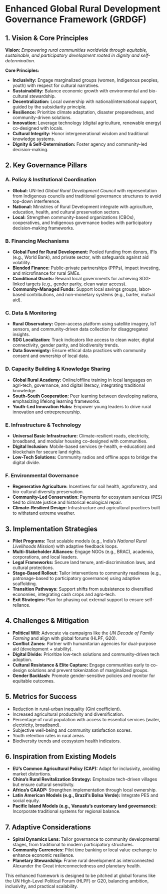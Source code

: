 # Enhanced Global Rural Development Governance Framework (GRDGF)

## 1. Vision & Core Principles
**Vision:** *Empowering rural communities worldwide through equitable, sustainable, and participatory development rooted in dignity and self-determination.*

**Core Principles:**
- **Inclusivity:** Engage marginalized groups (women, Indigenous peoples, youth) with respect for cultural narratives.
- **Sustainability:** Balance economic growth with environmental and bio-cultural stewardship.
- **Decentralization:** Local ownership with national/international support, guided by the subsidiarity principle.
- **Resilience:** Prioritize climate adaptation, disaster preparedness, and community-driven solutions.
- **Innovation:** Leverage technology (digital agriculture, renewable energy) co-designed with locals.
- **Cultural Integrity:** Honor intergenerational wisdom and traditional knowledge systems.
- **Dignity & Self-Determination:** Foster agency and community-led decision-making.

## 2. Key Governance Pillars

### A. Policy & Institutional Coordination
- **Global:** UN-led *Global Rural Development Council* with representation from Indigenous councils and traditional governance structures to avoid top-down interference.
- **National:** Ministries of Rural Development integrate with agriculture, education, health, and cultural preservation sectors.
- **Local:** Strengthen community-based organizations (CBOs), cooperatives, and Indigenous governance bodies with participatory decision-making frameworks.

### B. Financing Mechanisms
- **Global Fund for Rural Development:** Pooled funding from donors, IFIs (e.g., World Bank), and private sector, with safeguards against aid volatility.
- **Blended Finance:** Public-private partnerships (PPPs), impact investing, and microfinance for rural SMEs.
- **Conditional Grants:** Reward local governments for achieving SDG-linked targets (e.g., gender parity, clean water access).
- **Community-Managed Funds:** Support local savings groups, labor-based contributions, and non-monetary systems (e.g., barter, mutual aid).

### C. Data & Monitoring
- **Rural Observatory:** Open-access platform using satellite imagery, IoT sensors, and community-driven data collection for disaggregated insights.
- **SDG Localization:** Track indicators like access to clean water, digital connectivity, gender parity, and biodiversity trends.
- **Data Sovereignty:** Ensure ethical data practices with community consent and ownership of local data.

### D. Capacity Building & Knowledge Sharing
- **Global Rural Academy:** Online/offline training in local languages on agri-tech, governance, and digital literacy, integrating traditional knowledge.
- **South-South Cooperation:** Peer learning between developing nations, emphasizing lifelong learning frameworks.
- **Youth-Led Innovation Hubs:** Empower young leaders to drive rural innovation and entrepreneurship.

### E. Infrastructure & Technology
- **Universal Basic Infrastructure:** Climate-resilient roads, electricity, broadband, and modular housing co-designed with communities.
- **Digital Inclusion:** Mobile-based services (e-health, e-education) and blockchain for secure land rights.
- **Low-Tech Solutions:** Community radios and offline apps to bridge the digital divide.

### F. Environmental Governance
- **Regenerative Agriculture:** Incentives for soil health, agroforestry, and bio-cultural diversity preservation.
- **Community-Led Conservation:** Payments for ecosystem services (PES) tied to climate justice and historical ecological repair.
- **Climate-Resilient Design:** Infrastructure and agricultural practices built to withstand extreme weather.

## 3. Implementation Strategies
- **Pilot Programs:** Test scalable models (e.g., India’s *National Rural Livelihoods Mission*) with adaptive feedback loops.
- **Multi-Stakeholder Alliances:** Engage NGOs (e.g., BRAC), academia, corporations, and local leaders.
- **Legal Frameworks:** Secure land tenure, anti-discrimination laws, and cultural protections.
- **Stage-Based Rollout:** Tailor interventions to community readiness (e.g., patronage-based to participatory governance) using adaptive scaffolding.
- **Transition Pathways:** Support shifts from subsistence to diversified economies, integrating cash crops and agro-tech.
- **Exit Strategies:** Plan for phasing out external support to ensure self-reliance.

## 4. Challenges & Mitigation
- **Political Will:** Advocate via campaigns like the *UN Decade of Family Farming* and align with global forums (HLPF, G20).
- **Conflict Zones:** Partner with humanitarian agencies for dual-purpose aid (development + stability).
- **Digital Divide:** Prioritize low-tech solutions and community-driven tech adoption.
- **Cultural Resistance & Elite Capture:** Engage communities early to co-design solutions and prevent tokenization of marginalized groups.
- **Gender Backlash:** Promote gender-sensitive policies and monitor for equitable outcomes.

## 5. Metrics for Success
- Reduction in rural-urban inequality (Gini coefficient).
- Increased agricultural productivity and diversification.
- Percentage of rural population with access to essential services (water, electricity, broadband).
- Subjective well-being and community satisfaction scores.
- Youth retention rates in rural areas.
- Biodiversity trends and ecosystem health indicators.

## 6. Inspiration from Existing Models
- **EU’s Common Agricultural Policy (CAP):** Adapt for inclusivity, avoiding market distortions.
- **China’s Rural Revitalization Strategy:** Emphasize tech-driven villages but ensure cultural sensitivity.
- **Africa’s CAADP:** Strengthen implementation through local ownership.
- **Latin American Models (e.g., Brazil’s Bolsa Verde):** Integrate PES and social equity.
- **Pacific Island Models (e.g., Vanuatu’s customary land governance):** Incorporate traditional systems for regional balance.

## 7. Adaptive Considerations
- **Spiral Dynamics Lens:** Tailor governance to community developmental stages, from traditional to modern participatory structures.
- **Community Currencies:** Pilot time banking or local value exchange to enhance economic resilience.
- **Planetary Stewardship:** Frame rural development as interconnected Alexander the Great interconnectedness and planetary health.

This enhanced framework is designed to be pitched at global forums like the UN High-Level Political Forum (HLPF) or G20, balancing ambition, inclusivity, and practical scalability.